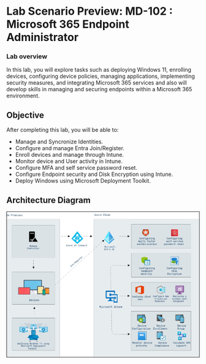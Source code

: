 # Lab Scenario Preview: MD-102 : Microsoft 365 Endpoint Administrator

### Lab overview

In this lab, you will explore tasks such as deploying Windows 11, enrolling devices, configuring device policies, managing applications, implementing security measures, and integrating Microsoft 365 services and also will develop skills in managing and securing endpoints within a Microsoft 365 environment.

## Objective
  
After completing this lab, you will be able to:

- Manage and Syncronize Identities.
- Configure and manage Entra Join/Register.
- Enroll devices and manage through Intune.
- Monitor device and User activity in Intune.
- Configure MFA and self service password reset.
- Configure Endpoint security and Disk Encryption using Intune.
- Deploy Windows using Microsoft Deployment Toolkit.

## Architecture Diagram

  ![](../media/archdiagram.png)

